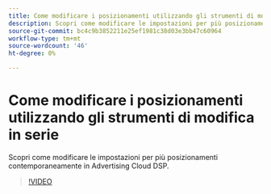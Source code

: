 ```yaml
---
title: Come modificare i posizionamenti utilizzando gli strumenti di modifica in serie per Advertising Cloud DSP
description: Scopri come modificare le impostazioni per più posizionamenti contemporaneamente.
source-git-commit: bc4c9b3852211e25ef1981c38d03e3bb47c60964
workflow-type: tm+mt
source-wordcount: '46'
ht-degree: 0%

---
```


# Come modificare i posizionamenti utilizzando gli strumenti di modifica in serie

Scopri come modificare le impostazioni per più posizionamenti contemporaneamente in Advertising Cloud DSP.

>[!VIDEO](https://video.tv.adobe.com/v/339205)
